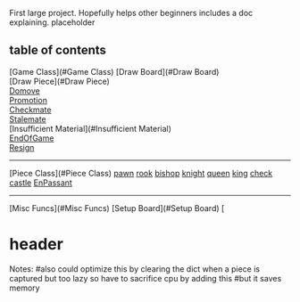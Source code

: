 First large project. Hopefully helps other beginners includes a doc explaining. 
placeholder
## table of contents
[Game Class](#Game Class)
    [Draw Board](#Draw Board)  
    [Draw Piece](#Draw Piece)  
    [Domove](#Domove)  
    [Promotion](#Promotion)  
    [Checkmate](#Checkmate)  
    [Stalemate](#Stalemate)  
    [Insufficient Material](#Insufficient Material)  
    [EndOfGame](#EndOfGame)  
    [Resign](#Resign)  
***
[Piece Class](#Piece Class)
    [pawn](#pawn)
    [rook](#rook)
    [bishop](#bishop)
    [knight](#night)
    [queen](#queen)
    [king](#king)
    [check](#check)
    [castle](#castle)
    [EnPassant](#EnPassant)
***
[Misc Funcs](#Misc Funcs)
   [Setup Board](#Setup Board)
   [



# header
Notes:        #also could optimize this by clearing the dict when a piece is captured but too lazy so have to sacrifice cpu by adding this
        #but it saves memory
